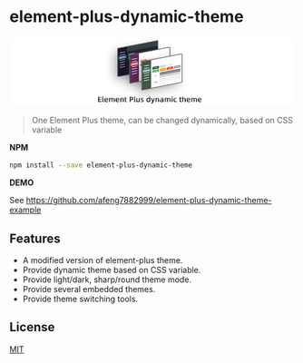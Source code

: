 # element-plus-dynamic-theme

![project](README/project.png)

> One Element Plus theme, can be changed dynamically, based on CSS variable

**NPM**

```sh
npm install --save element-plus-dynamic-theme
```

**DEMO**

See https://github.com/afeng7882999/element-plus-dynamic-theme-example

## Features

* A modified version of element-plus theme.
* Provide dynamic theme based on CSS variable.
* Provide light/dark, sharp/round theme mode.
* Provide several embedded themes.
* Provide theme switching tools.

## License

[MIT](LICENSE)
